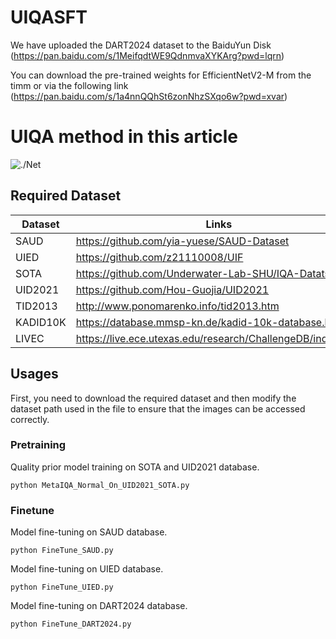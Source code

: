 # UIQASFT

We have uploaded the DART2024 dataset to the BaiduYun Disk (https://pan.baidu.com/s/1MeifqdtWE9QdnmvaXYKArg?pwd=lqrn)

You can download the pre-trained weights for EfficientNetV2-M from the timm or via the following link
(https://pan.baidu.com/s/1a4nnQQhSt6zonNhzSXqo6w?pwd=xvar)
# UIQA method in this article
![./Net](https://github.com/dart-into/UIQASFT/blob/main/UIQASFT.png)
## Required Dataset
| Dataset   | Links                                                       |
| --------- | ----------------------------------------------------------- |
| SAUD      | https://github.com/yia-yuese/SAUD-Dataset     |
| UIED      | https://github.com/z21110008/UIF      |
| SOTA      | https://github.com/Underwater-Lab-SHU/IQA-Datatset      |
| UID2021   | https://github.com/Hou-Guojia/UID2021        |
| TID2013   | http://www.ponomarenko.info/tid2013.htm                              |
| KADID10K     | https://database.mmsp-kn.de/kadid-10k-database.html |
| LIVEC     | https://live.ece.utexas.edu/research/ChallengeDB/index.html |
## Usages

First, you need to download the required dataset and then modify the dataset path used in the file to ensure that the images can be accessed correctly.
### Pretraining  


Quality prior model training on SOTA and UID2021 database.
```
python MetaIQA_Normal_On_UID2021_SOTA.py
```
### Finetune 
Model fine-tuning on SAUD database.
```
python FineTune_SAUD.py
```
Model fine-tuning on UIED database.
```
python FineTune_UIED.py
```
Model fine-tuning on DART2024 database.
```
python FineTune_DART2024.py
```
